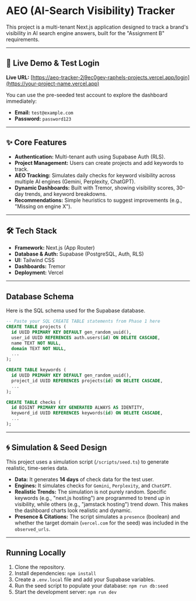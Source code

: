 # AEO (AI-Search Visibility) Tracker

This project is a multi-tenant Next.js application designed to track a brand's visibility in AI search engine answers, built for the "Assignment B" requirements.

---

## 🚀 Live Demo & Test Login

**Live URL:** [https://aeo-tracker-2j9ec0gev-raphels-projects.vercel.app/login](https://your-project-name.vercel.app)

You can use the pre-seeded test account to explore the dashboard immediately:

* **Email:** `test@example.com`
* **Password:** `password123`

---

## ✨ Core Features

* **Authentication:** Multi-tenant auth using Supabase Auth (RLS).
* **Project Management:** Users can create projects and add keywords to track.
* **AEO Tracking:** Simulates daily checks for keyword visibility across multiple AI engines (Gemini, Perplexity, ChatGPT).
* **Dynamic Dashboards:** Built with Tremor, showing visibility scores, 30-day trends, and keyword breakdowns.
* **Recommendations:** Simple heuristics to suggest improvements (e.g., "Missing on engine X").

---

## 🛠️ Tech Stack

* **Framework:** Next.js (App Router)
* **Database & Auth:** Supabase (PostgreSQL, Auth, RLS)
* **UI:** Tailwind CSS
* **Dashboards:** Tremor
* **Deployment:** Vercel

---

## Database Schema

Here is the SQL schema used for the Supabase database.

```sql
-- Paste your SQL CREATE TABLE statements from Phase 1 here
CREATE TABLE projects (
  id UUID PRIMARY KEY DEFAULT gen_random_uuid(),
  user_id UUID REFERENCES auth.users(id) ON DELETE CASCADE,
  name TEXT NOT NULL,
  domain TEXT NOT NULL,
  ...
);

CREATE TABLE keywords (
  id UUID PRIMARY KEY DEFAULT gen_random_uuid(),
  project_id UUID REFERENCES projects(id) ON DELETE CASCADE,
  ...
);

CREATE TABLE checks (
  id BIGINT PRIMARY KEY GENERATED ALWAYS AS IDENTITY,
  keyword_id UUID REFERENCES keywords(id) ON DELETE CASCADE,
  ...
);
```

---

## 🌀 Simulation & Seed Design

This project uses a simulation script (`/scripts/seed.ts`) to generate realistic, time-series data.

* **Data:** It generates **14 days** of check data for the test user.
* **Engines:** It simulates checks for `Gemini`, `Perplexity`, and `ChatGPT`.
* **Realistic Trends:** The simulation is not purely random. Specific keywords (e.g., "next.js hosting") are programmed to trend *up* in visibility, while others (e.g., "jamstack hosting") trend *down*. This makes the dashboard charts look realistic and dynamic.
* **Presence & Citations:** The script simulates a `presence` (boolean) and whether the target domain (`vercel.com` for the seed) was included in the `observed_urls`.

---

## Running Locally

1.  Clone the repository.
2.  Install dependencies: `npm install`
3.  Create a `.env.local` file and add your Supabase variables.
4.  Run the seed script to populate your database: `npm run db:seed`
5.  Start the development server: `npm run dev`